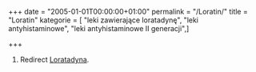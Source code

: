 +++
date = "2005-01-01T00:00:00+01:00"
permalink = "/Loratin/"
title = "Loratin"
kategorie = [ "leki zawierające loratadynę", "leki antyhistaminowe", "leki antyhistaminowe II generacji",]

+++

1.  Redirect [Loratadyna](/atopedia/Loratadyna "wikilink").
